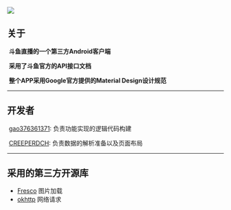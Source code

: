![](http://bpic.588ku.com/element_origin_min_pic/17/02/05/0332d41d0559b446d6ee28f37d1a1722.jpg)

## 关于

​	**斗鱼直播的一个第三方Android客户端**

​	**采用了斗鱼官方的API接口文档**

​	**整个APP采用Google官方提供的Material Design设计规范**

---

## 开发者

​	[gao376361371](https://github.com/gao376361371): 负责功能实现的逻辑代码构建

​	[CREEPERDCH](https://github.com/CREEPERDCH): 负责数据的解析准备以及页面布局

---

## 采用的第三方开源库

- [Fresco](https://github.com/facebook/fresco)	图片加载
- [okhttp](https://github.com/square/okhttp)    网络请求

